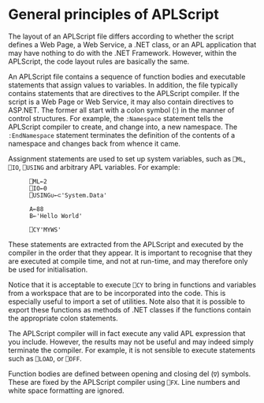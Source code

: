 # General principles of APLScript

The layout of an APLScript file differs according to whether the script defines a Web Page, a Web Service, a .NET class, or an APL application that may have nothing to do with the .NET Framework. However, within the APLScript, the code layout rules are basically the same.

An APLScript file contains a sequence of function bodies and executable statements that assign values to variables. In addition, the file typically contains statements that are directives to the APLScript compiler. If the script is a Web Page or Web Service, it may also contain directives to ASP.NET. The former all start with a colon symbol (:) in the manner of control structures. For example, the `:Namespace` statement tells the APLScript compiler to create, and change into, a new namespace. The `:EndNamespace` statement terminates the definition of the contents of a namespace and changes back from whence it came.

Assignment statements are used to set up system variables, such as `⎕ML`, `⎕IO`, `⎕USING` and arbitrary APL variables. For example:
```apl
      ⎕ML←2
      ⎕IO←0
      ⎕USING∪←⊂'System.Data'
 
      A←88
      B←'Hello World'
 
      ⎕CY'MYWS'
```

These statements are extracted from the APLScript and executed by the compiler in the order that they appear. It is important to recognise that they are executed at compile time, and not at run-time, and may therefore only be used for initialisation.

Notice that it is acceptable to execute `⎕CY` to bring in functions and variables from a workspace that are to be incorporated into the code. This is especially useful to import a set of utilities. Note also that it is possible to export these functions as methods of .NET classes if the functions contain the appropriate colon statements.

The APLScript compiler will in fact execute any valid APL expression that you include. However, the results may not be useful and may indeed simply terminate the compiler. For example, it is not sensible to execute statements such as `⎕LOAD`, or `⎕OFF`.

Function bodies are defined between opening and closing del (`∇`) symbols. These are fixed by the APLScript compiler using `⎕FX`. Line numbers and white space formatting are ignored.
